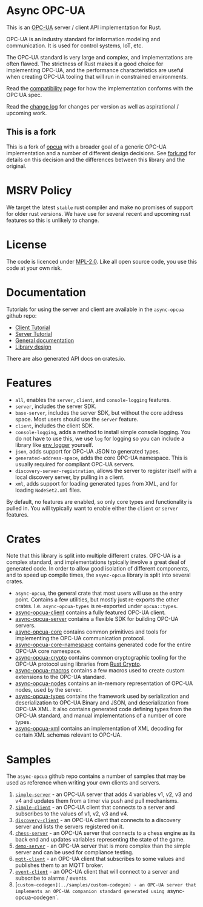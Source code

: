 # Async OPC-UA

This is an [OPC-UA](https://opcfoundation.org/about/opc-technologies/opc-ua/) server / client API implementation for Rust.

OPC-UA is an industry standard for information modeling and communication. It is used for control systems, IoT, etc.

The OPC-UA standard is very large and complex, and implementations are often flawed. The strictness of Rust makes it a good choice for implementing OPC-UA, and the performance characteristics are useful when creating OPC-UA tooling that will run in constrained environments.

Read the [compatibility](../docs/compatibility.md) page for how the implementation conforms with the OPC UA spec.

Read the [change log](../CHANGELOG.md) for changes per version as well as aspirational / upcoming work.

## This is a fork

This is a fork of [opcua](https://github.com/locka99/opcua) with a broader goal of a generic OPC-UA implementation and a number of different design decisions. See [fork.md](../docs/fork.md) for details on this decision and the differences between this library and the original.

# MSRV Policy

We target the latest `stable` rust compiler and make no promises of support for older rust versions. We have use for several recent and upcoming rust features so this is unlikely to change.

# License

The code is licenced under [MPL-2.0](https://opensource.org/licenses/MPL-2.0). Like all open source code, you use this code at your own risk.

# Documentation

Tutorials for using the server and client are available in the `async-opcua` github repo:

* [Client Tutorial](../docs/client.md)
* [Server Tutorial](../docs/server.md)
* [General documentation](../docs/opc_ua_overview.md)
* [Library design](../docs/design.md)

There are also generated API docs on crates.io.

# Features

* `all`, enables the `server`, `client`, and `console-logging` features.
* `server`, includes the server SDK.
* `base-server`, includes the server SDK, but without the core address space. Most users should use the `server` feature.
* `client`, includes the client SDK.
* `console-logging`, adds a method to install simple console logging. You do not have to use this, we use `log` for logging so you can include a library like [env_logger](https://docs.rs/env_logger/latest/env_logger/) yourself.
* `json`, adds support for OPC-UA JSON to generated types.
* `generated-address-space`, adds the core OPC-UA namespace. This is usually required for compliant OPC-UA servers.
* `discovery-server-registration`, allows the server to register itself with a local discovery server, by pulling in a client.
* `xml`, adds support for loading generated types from XML, and for loading `NodeSet2.xml` files.

By default, no features are enabled, so only core types and functionality is pulled in. You will typically want to enable either the `client` or `server` features.

# Crates

Note that this library is split into multiple different crates. OPC-UA is a complex standard, and implementations typically involve a great deal of generated code. In order to allow good isolation of different components, and to speed up compile times, the `async-opcua` library is split into several crates.

* `async-opcua`, the general crate that most users will use as the entry point. Contains a few utilities, but mostly just re-exports the other crates. I.e. `async-opcua-types` is re-exported under `opcua::types`.
* [async-opcua-client](https://crates.io/crates/async-opcua-client) contains a fully featured OPC-UA client.
* [async-opcua-server](https://crates.io/crates/async-opcua-server) contains a flexible SDK for building OPC-UA servers.
* [async-opcua-core](https://crates.io/crates/async-opcua-core) contains common primitives and tools for implementing the OPC-UA communication protocol.
* [async-opcua-core-namespace](https://crates.io/crates/async-opcua-core-namespace) contains generated code for the entire OPC-UA core namespace.
* [async-opcua-crypto](https://crates.io/crates/async-opcua-crypto) contains common cryptographic tooling for the OPC-UA protocol using libraries from [Rust Crypto](https://github.com/rustcrypto).
* [async-opcua-macros](https://crates.io/crates/async-opcua-macros) contains a few macros used to create custom extensions to the OPC-UA standard.
* [async-opcua-nodes](https://crates.io/crates/async-opcua-nodes) contains an in-memory representation of OPC-UA nodes, used by the server.
* [async-opcua-types](https://crates.io/crates/async-opcua-types) contains the framework used by serialization and deserialization to OPC-UA Binary and JSON, and deserialization from OPC-UA XML. It also contains generated code defining types from the OPC-UA standard, and manual implementations of a number of core types.
* [async-opcua-xml](https://crates.io/crates/async-opcua-xml) contains an implementation of XML decoding for certain XML schemas relevant to OPC-UA.

# Samples

The `async-opcua` github repo contains a number of samples that may be used as reference when writing your own clients and servers.

1. [`simple-server`](../samples/simple-server) - an OPC-UA server that adds 4 variables v1, v2, v3 and v4 and updates them from a timer via push and pull mechanisms.
2. [`simple-client`](../samples/simple-client) - an OPC-UA client that connects to a server and subscribes to the values of v1, v2, v3 and v4.
3. [`discovery-client`](../samples/discovery-client) - an OPC-UA client that connects to a discovery server and lists the servers registered on it.
4. [`chess-server`](../samples/chess-server) - an OPC-UA server that connects to a chess engine as its back end and updates variables representing the state of the game.
5. [`demo-server`](../samples/demo-server) - an OPC-UA server that is more complex than the simple server and can be used for compliance testing.
6. [`mqtt-client`](../samples/mqtt-client) - an OPC-UA client that subscribes to some values and publishes them to an MQTT broker.
7. [`event-client`](../samples/event-client) - an OPC-UA client that will connect to a server and subscribe to alarms / events.
8. [`custom-codegen](../samples/custom-codegen) - an OPC-UA server that implements an OPC-UA companion standard generated using `async-opcua-codegen`.

